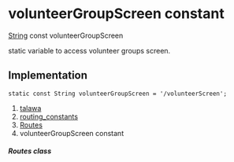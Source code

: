 
<div>

# volunteerGroupScreen constant

</div>


[String](https://api.flutter.dev/flutter/dart-core/String-class.html)
const volunteerGroupScreen



static variable to access volunteer groups screen.



## Implementation

``` language-dart
static const String volunteerGroupScreen = '/volunteerScreen';
```







1.  [talawa](../../index.md)
2.  [routing_constants](../../constants_routing_constants/)
3.  [Routes](../../constants_routing_constants/Routes-class.md)
4.  volunteerGroupScreen constant

##### Routes class








